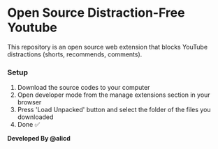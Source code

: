 # Open Source Distraction-Free Youtube
This repository is an open source web extension that blocks YouTube distractions (shorts, recommends, comments).

### Setup
1. Download the source codes to your computer
2. Open developer mode from the manage extensions section in your browser
3. Press 'Load Unpacked' button and select the folder of the files you downloaded
4. Done ✅


**Developed By @alicd**